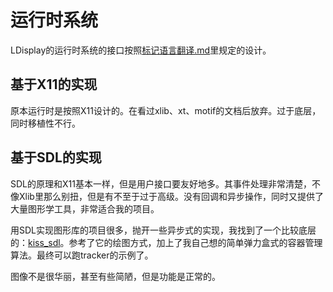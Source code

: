 # 运行时系统

LDisplay的运行时系统的接口按照[标记语言翻译.md](标记语言翻译.md)里规定的设计。

## 基于X11的实现

原本运行时是按照X11设计的。在看过xlib、xt、motif的文档后放弃。过于底层，同时移植性不行。

## 基于SDL的实现

SDL的原理和X11基本一样，但是用户接口要友好地多。其事件处理非常清楚，不像Xlib里那么别扭，但是有不至于过于高级。没有回调和异步操作，同时又提供了大量图形学工具，非常适合我的项目。

用SDL实现图形库的项目很多，抛开一些异步式的实现，我找到了一个比较底层的：[kiss_sdl](https://github.com/actsl/kiss_sdl)。参考了它的绘图方式，加上了我自己想的简单弹力盒式的容器管理算法。最终可以跑tracker的示例了。

图像不是很华丽，甚至有些简陋，但是功能是正常的。